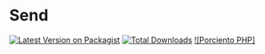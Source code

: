 # Send
[![Latest Version on Packagist](https://img.shields.io/packagist/v/reddatasrd/tosend.svg?style=flat-square)](https://packagist.org/packages/reddatasrd/tosend)
[![Total Downloads](https://img.shields.io/packagist/dt/reddatasrd/tosend.svg?style=flat-square)](https://packagist.org/packages/reddatasrd/tosend)
[![Porciento PHP]](https://github.com/Redlinuxxac/send/search?l=php)
